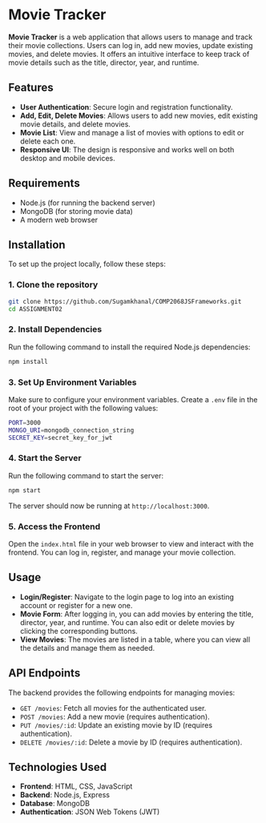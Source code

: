 # Movie Tracker

**Movie Tracker** is a web application that allows users to manage and track their movie collections. Users can log in, add new movies, update existing movies, and delete movies. It offers an intuitive interface to keep track of movie details such as the title, director, year, and runtime.

## Features

- **User Authentication**: Secure login and registration functionality.
- **Add, Edit, Delete Movies**: Allows users to add new movies, edit existing movie details, and delete movies.
- **Movie List**: View and manage a list of movies with options to edit or delete each one.
- **Responsive UI**: The design is responsive and works well on both desktop and mobile devices.

## Requirements

- Node.js (for running the backend server)
- MongoDB (for storing movie data)
- A modern web browser

## Installation

To set up the project locally, follow these steps:

### 1. Clone the repository

```bash
git clone https://github.com/Sugamkhanal/COMP2068JSFrameworks.git
cd ASSIGNMENT02

```

### 2. Install Dependencies

Run the following command to install the required Node.js dependencies:

```bash
npm install

```

### 3. Set Up Environment Variables

Make sure to configure your environment variables. Create a `.env` file in the root of your project with the following values:

```bash
PORT=3000
MONGO_URI=mongodb_connection_string
SECRET_KEY=secret_key_for_jwt

```

### 4. Start the Server

Run the following command to start the server:

```bash
npm start

```

The server should now be running at `http://localhost:3000`.

### 5. Access the Frontend

Open the `index.html` file in your web browser to view and interact with the frontend. You can log in, register, and manage your movie collection.

## Usage

- **Login/Register**: Navigate to the login page to log into an existing account or register for a new one.
- **Movie Form**: After logging in, you can add movies by entering the title, director, year, and runtime. You can also edit or delete movies by clicking the corresponding buttons.
- **View Movies**: The movies are listed in a table, where you can view all the details and manage them as needed.

## API Endpoints

The backend provides the following endpoints for managing movies:

- `GET /movies`: Fetch all movies for the authenticated user.
- `POST /movies`: Add a new movie (requires authentication).
- `PUT /movies/:id`: Update an existing movie by ID (requires authentication).
- `DELETE /movies/:id`: Delete a movie by ID (requires authentication).

## Technologies Used

- **Frontend**: HTML, CSS, JavaScript
- **Backend**: Node.js, Express
- **Database**: MongoDB
- **Authentication**: JSON Web Tokens (JWT)
